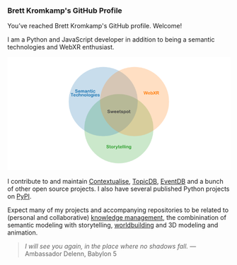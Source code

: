 ### Brett Kromkamp's GitHub Profile

You’ve reached Brett Kromkamp's GitHub profile. Welcome!

I am a Python and JavaScript developer in addition to being a semantic technologies and WebXR enthusiast.

![Brett's interests](https://github.com/brettkromkamp/brettkromkamp/blob/master/resources/interests.png)

I contribute to and maintain [Contextualise](https://contextualise.dev/), [TopicDB](https://github.com/brettkromkamp/topic-db), [EventDB](https://github.com/brettkromkamp/event-db) and a bunch of other open source projects. I also have several published Python projects on [PyPI](https://pypi.org/user/brettkromkamp/). 

Expect many of my projects and accompanying repositories to be related to (personal and collaborative) [knowledge management](https://contextualise.dev/), the combinination of semantic modeling with storytelling, [worldbuilding](https://www.reddit.com/r/worldbuilding/) and 3D modeling and animation.

> *I will see you again, in the place where no shadows fall.* &mdash; Ambassador Delenn, Babylon 5